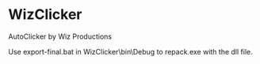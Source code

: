 # WizClicker
 AutoClicker by Wiz Productions

Use export-final.bat in WizClicker\bin\Debug to repack.exe with the dll file.
